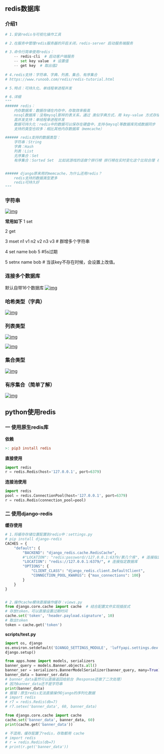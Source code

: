 ## redis数据库



### 介绍1

```python
# 1.安装redis与可视化操作工具

# 2.在服务中管理redis服务器的开启关闭，redis-server 启动服务端服务

# 3.命令行简单使用redis：
	-- redis-cli  # 启动客户端服务
    -- set key value  # 设置值
    -- get key  # 取出值2
    
# 4.redis支持：字符串、字典、列表、集合、有序集合
# https://www.runoob.com/redis/redis-tutorial.html

# 5.特点：可持久化、单线程单进程并发

# 6.详细
"""
###### redis：
	内存数据库：数据存储在内存中，存取效率极高
	nosql数据库：没有mysql那样的表关系，通过 类似字典方式，用 key-value 方式存储数据
	高并发支持：单线程单进程并发
	数据可持久化：redis中的数据可以保存在硬盘中，支持与mysql等数据库完成数据同步
	支持的类型也较多：相比其他内存数据库（memcache）

###### redis支持的数据类型：
	字符串：String
	字典：Hash
	列表：List
	无序集合：Set
	有序集合：Sorted Set  比如说游戏的话做个排行榜 排行榜在实时变化这个比较合理 存的时候就已经排完序了 所以我取有序的时候效率非常高 但是取头取尾很方便。


###### django原来用的memcache，为什么还用redis？
	redis支持的数据类型更多
	redis可持久好
"""
```

### 字符串

[![img](10.redis数据库.assets/1407587-20191211162541322-330066696.png)](https://img2018.cnblogs.com/blog/1407587/201912/1407587-20191211162541322-330066696.png)

**常用如下**
1 set

2 get

3 mset n1 v1 n2 v2 n3 v3 # 群增多个字符串

4 set name bob 5 #5s过期

5 setnx name bob # 当该key不存在时候，会设置上改值。

### 连接多个数据库

默认自带16个数据库
[![img](10.redis数据库.assets/1407587-20191211162933404-377659833.png)](https://img2018.cnblogs.com/blog/1407587/201912/1407587-20191211162933404-377659833.png)

### 哈希类型（字典）

[![img](10.redis数据库.assets/1407587-20191211162942334-1942712574.png)](https://img2018.cnblogs.com/blog/1407587/201912/1407587-20191211162942334-1942712574.png)

### 列表类型

[![img](10.redis数据库.assets/1407587-20191211162959044-813217970.png)](https://img2018.cnblogs.com/blog/1407587/201912/1407587-20191211162959044-813217970.png)

[![img](10.redis数据库.assets/1407587-20191211163008191-1710461680.png)](https://img2018.cnblogs.com/blog/1407587/201912/1407587-20191211163008191-1710461680.png)

### 集合类型

[![img](10.redis数据库.assets/1407587-20191211163037154-1078203411.png)](https://img2018.cnblogs.com/blog/1407587/201912/1407587-20191211163037154-1078203411.png)

### 有序集合（简单了解）

[![img](10.redis数据库.assets/1407587-20191211163046715-335396668.png)](https://img2018.cnblogs.com/blog/1407587/201912/1407587-20191211163046715-335396668.png)

## python使用redis



### 一 使用原生redis库

**依赖**

```makefile
>: pip3 install redis
```

**直接使用**

```python
import redis
r = redis.Redis(host='127.0.0.1', port=6379)
```

**连接池使用**

```python
import redis
pool = redis.ConnectionPool(host='127.0.0.1', port=6379)
r = redis.Redis(connection_pool=pool)
```

### 二 使用django-redis

**缓存使用**

```python
# 1.将缓存存储位置配置到redis中：settings.py
# pip install django-redis
CACHES = {
    "default": {
        "BACKEND": "django_redis.cache.RedisCache",
        #"LOCATION": "redis:password//127.0.0.1:6379/第几个库", # 连接指定数据库
        "LOCATION": "redis://127.0.0.1:6379/", # 连接指定数据库
        "OPTIONS": {
            "CLIENT_CLASS": "django_redis.client.DefaultClient",
            "CONNECTION_POOL_KWARGS": {"max_connections": 100}
        }
    }
}


# 2.操作cache模块直接操作缓存：views.py
from django.core.cache import cache  # 结合配置文件实现插拔式
# 存放token，可以直接设置过期时间
cache.set('token', 'header.payload.signature', 10)
# 取出token
token = cache.get('token')
```

**scripts/test.py**

```python
import os, django
os.environ.setdefault('DJANGO_SETTINGS_MODULE', 'luffyapi.settings.dev')
django.setup()

from apps.home import models, serializers
banner_query = models.Banner.objects.all()
banner_ser = serializers.BannerModelSerializer(banner_query, many=True)
banner_data = banner_ser.data
# banner_data虽然可以直接返回给前台（Response还做了二次处理）
# 因为banner_data还不是字符串
print(banner_data)
# 报错：原生redis无法直接操作Django的序列化数据
# import redis
# r7 = redis.Redis(db=7)
# r7.setex('banner_data', 60, banner_data)

from django.core.cache import cache
cache.set('banner_data', banner_data, 60)
print(cache.get('banner_data'))

# 不混用，缓存配置了redis，存取都用 cache
# import redis
# r = redis.Redis(db=7)
# print(r.get('banner_data'))
```